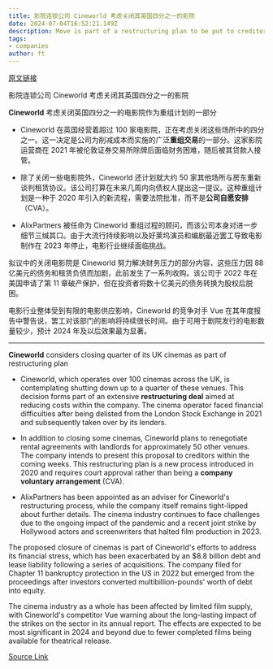 ```yaml
---
title: 影院连锁公司 Cineworld 考虑关闭其英国四分之一的影院
date: 2024-07-04T16:52:21.149Z
description: Move is part of a restructuring plan to be put to creditors in an effort to slash costs
tags: 
- companies
author: ft
---
```


[原文链接](https://ft.com/content/3dfc2a1b-24d9-440c-b556-e53ee03713a9)

影院连锁公司 Cineworld 考虑关闭其英国四分之一的影院

**Cineworld** 考虑关闭英国四分之一的电影院作为重组计划的一部分

- Cineworld 在英国经营着超过 100 家电影院，正在考虑关闭这些场所中的四分之一。这一决定是公司为削减成本而实施的广泛**重组交易**的一部分。这家影院运营商在 2021 年被伦敦证券交易所除牌后面临财务困难，随后被其贷款人接管。

- 除了关闭一些电影院外，Cineworld 还计划就大约 50 家其他场所与房东重新谈判租赁协议。该公司打算在未来几周内向债权人提出这一提议。这种重组计划是一种于 2020 年引入的新流程，需要法院批准，而不是**公司自愿安排**（CVA）。

- AlixPartners 被任命为 Cineworld 重组过程的顾问，而该公司本身对进一步细节三缄其口。由于大流行持续影响以及好莱坞演员和编剧最近罢工导致电影制作在 2023 年停止，电影行业继续面临挑战。

拟议中的关闭电影院是 Cineworld 努力解决财务压力的部分内容，这些压力因 88 亿美元的债务和租赁负债而加剧，此前发生了一系列收购。该公司于 2022 年在美国申请了第 11 章破产保护，但在投资者将数十亿美元的债务转换为股权后脱困。

电影行业整体受到有限的电影供应影响，Cineworld 的竞争对手 Vue 在其年度报告中警告说，罢工对该部门的影响将持续很长时间。由于可用于剧院发行的电影数量较少，预计 2024 年及以后效果最为显著。

---

 **Cineworld** considers closing quarter of its UK cinemas as part of restructuring plan

- Cineworld, which operates over 100 cinemas across the UK, is contemplating shutting down up to a quarter of these venues. This decision forms part of an extensive **restructuring deal** aimed at reducing costs within the company. The cinema operator faced financial difficulties after being delisted from the London Stock Exchange in 2021 and subsequently taken over by its lenders.

- In addition to closing some cinemas, Cineworld plans to renegotiate rental agreements with landlords for approximately 50 other venues. The company intends to present this proposal to creditors within the coming weeks. This restructuring plan is a new process introduced in 2020 and requires court approval rather than being a **company voluntary arrangement** (CVA).

- AlixPartners has been appointed as an adviser for Cineworld's restructuring process, while the company itself remains tight-lipped about further details. The cinema industry continues to face challenges due to the ongoing impact of the pandemic and a recent joint strike by Hollywood actors and screenwriters that halted film production in 2023.

The proposed closure of cinemas is part of Cineworld's efforts to address its financial stress, which has been exacerbated by an $8.8 billion debt and lease liability following a series of acquisitions. The company filed for Chapter 11 bankruptcy protection in the US in 2022 but emerged from the proceedings after investors converted multibillion-pounds' worth of debt into equity.

The cinema industry as a whole has been affected by limited film supply, with Cineworld's competitor Vue warning about the long-lasting impact of the strikes on the sector in its annual report. The effects are expected to be most significant in 2024 and beyond due to fewer completed films being available for theatrical release.

[Source Link](https://ft.com/content/3dfc2a1b-24d9-440c-b556-e53ee03713a9)

